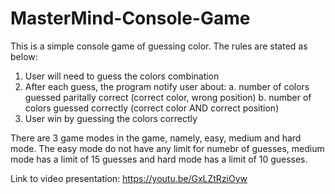 # MasterMind-Console-Game

This is a simple console game of guessing color. The rules are stated as below:

1. User will need to guess the colors combination
2. After each guess, the program notify user about:
   a. number of colors guessed paritally correct (correct color, wrong position)
   b. number of colors guessed correctly (correct color AND correct position)
3. User win by guessing the colors correctly

There are 3 game modes in the game, namely, easy, medium and hard mode. The easy mode do not have any limit for numebr of guesses, medium mode has a limit of 15 guesses and hard mode has a limit of 10 guesses.

Link to video presentation: https://youtu.be/GxLZtRziOyw
